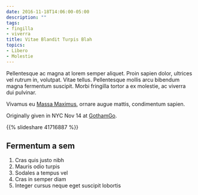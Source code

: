 ```yaml
---
date: 2016-11-18T14:06:00-05:00
description: ""
tags:
- fingilla
- viverra
title: Vitae Blandit Turpis Blah
topics:
- Libero
- Molestie
---
```


Pellentesque ac magna at lorem semper aliquet.
Proin sapien dolor, ultrices vel rutrum in, volutpat.
Vitae tellus. Pellentesque mollis arcu bibendum magna fermentum suscipit.
Morbi fringilla tortor a ex molestie, ac viverra dui pulvinar.

Vivamus eu [Massa Maximus](https://github.com/mdhender/), ornare augue mattis, condimentum sapien.

Originally given in NYC Nov 14 at [GothamGo](https://github.com/mdhender/).

{{% slideshare 41716887 %}}

## Fermentum a sem

1. Cras quis justo nibh
2. Mauris odio turpis
3. Sodales a tempus vel
4. Cras in semper diam
5. Integer cursus neque eget suscipit lobortis
